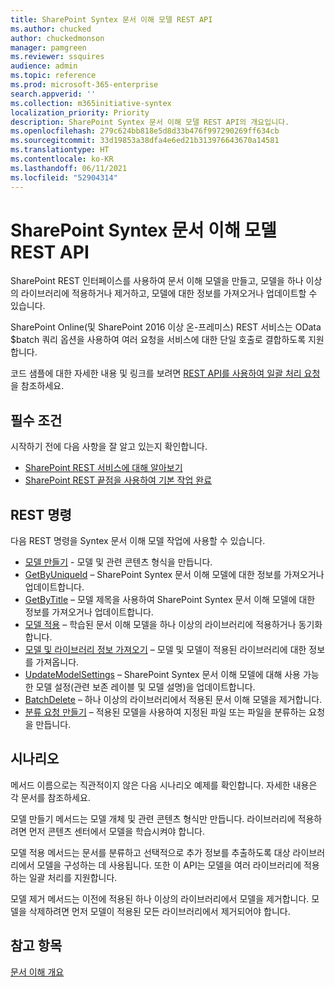 ```yaml
---
title: SharePoint Syntex 문서 이해 모델 REST API
ms.author: chucked
author: chuckedmonson
manager: pamgreen
ms.reviewer: ssquires
audience: admin
ms.topic: reference
ms.prod: microsoft-365-enterprise
search.appverid: ''
ms.collection: m365initiative-syntex
localization_priority: Priority
description: SharePoint Syntex 문서 이해 모델 REST API의 개요입니다.
ms.openlocfilehash: 279c624bb818e5d8d33b476f997290269ff634cb
ms.sourcegitcommit: 33d19853a38dfa4e6ed21b313976643670a14581
ms.translationtype: HT
ms.contentlocale: ko-KR
ms.lasthandoff: 06/11/2021
ms.locfileid: "52904314"
---
```

# <a name="sharepoint-syntex-document-understanding-model-rest-api"></a>SharePoint Syntex 문서 이해 모델 REST API

SharePoint REST 인터페이스를 사용하여 문서 이해 모델을 만들고, 모델을 하나 이상의 라이브러리에 적용하거나 제거하고, 모델에 대한 정보를 가져오거나 업데이트할 수 있습니다. 

SharePoint Online(및 SharePoint 2016 이상 온-프레미스) REST 서비스는 OData $batch 쿼리 옵션을 사용하여 여러 요청을 서비스에 대한 단일 호출로 결합하도록 지원합니다. 

코드 샘플에 대한 자세한 내용 및 링크를 보려면 [REST API를 사용하여 일괄 처리 요청](/sharepoint/dev/sp-add-ins/make-batch-requests-with-the-rest-apis.md)을 참조하세요.

## <a name="prerequisites"></a>필수 조건

시작하기 전에 다음 사항을 잘 알고 있는지 확인합니다.

- [SharePoint REST 서비스에 대해 알아보기](/sharepoint/dev/sp-add-ins/get-to-know-the-sharepoint-rest-service.md) 
- [SharePoint REST 끝점을 사용하여 기본 작업 완료](/sharepoint/dev/sp-add-ins/complete-basic-operations-using-sharepoint-rest-endpoints.md)

## <a name="rest-commands"></a>REST 명령

다음 REST 명령을 Syntex 문서 이해 모델 작업에 사용할 수 있습니다.

- [모델 만들기](rest-createmodel-method.md) - 모델 및 관련 콘텐츠 형식을 만듭니다.
- [GetByUniqueId](rest-getbyuniqueid-method.md) – SharePoint Syntex 문서 이해 모델에 대한 정보를 가져오거나 업데이트합니다.
- [GetByTitle](rest-getbytitle-method.md) – 모델 제목을 사용하여 SharePoint Syntex 문서 이해 모델에 대한 정보를 가져오거나 업데이트합니다.
- [모델 적용](rest-applymodel-method.md) – 학습된 문서 이해 모델을 하나 이상의 라이브러리에 적용하거나 동기화합니다.
- [모델 및 라이브러리 정보 가져오기](rest-getmodelandlibraryinfo.md) – 모델 및 모델이 적용된 라이브러리에 대한 정보를 가져옵니다.
- [UpdateModelSettings](rest-updatemodelsettings-method.md) – SharePoint Syntex 문서 이해 모델에 대해 사용 가능한 모델 설정(관련 보존 레이블 및 모델 설명)을 업데이트합니다.
- [BatchDelete](rest-batchdelete-method.md) – 하나 이상의 라이브러리에서 적용된 문서 이해 모델을 제거합니다.
- [분류 요청 만들기](rest-createclassificationrequest.md) – 적용된 모델을 사용하여 지정된 파일 또는 파일을 분류하는 요청을 만듭니다.

## <a name="scenarios"></a>시나리오

메서드 이름으로는 직관적이지 않은 다음 시나리오 예제를 확인합니다. 자세한 내용은 각 문서를 참조하세요.

모델 만들기 메서드는 모델 개체 및 관련 콘텐츠 형식만 만듭니다. 라이브러리에 적용하려면 먼저 콘텐츠 센터에서 모델을 학습시켜야 합니다.

모델 적용 메서드는 문서를 분류하고 선택적으로 추가 정보를 추출하도록 대상 라이브러리에서 모델을 구성하는 데 사용됩니다. 또한 이 API는 모델을 여러 라이브러리에 적용하는 일괄 처리를 지원합니다.

모델 제거 메서드는 이전에 적용된 하나 이상의 라이브러리에서 모델을 제거합니다. 모델을 삭제하려면 먼저 모델이 적용된 모든 라이브러리에서 제거되어야 합니다.


## <a name="see-also"></a>참고 항목

[문서 이해 개요](../document-understanding-overview.md)


